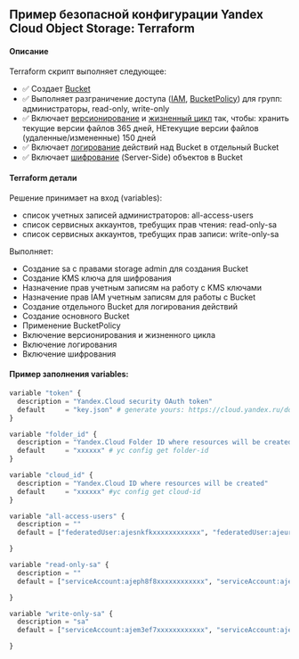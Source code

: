 ## Пример безопасной конфигурации Yandex Cloud Object Storage: Terraform

#### Описание 
Terraform скрипт выполняет следующее:
- :white_check_mark: Создает [Bucket](https://cloud.yandex.ru/docs/storage/concepts/bucket)
- :white_check_mark: Выполняет разграничение доступа ([IAM](https://cloud.yandex.ru/docs/storage/security/), [BucketPolicy](https://cloud.yandex.ru/docs/storage/concepts/policy)) для групп: администраторы, read-only, write-only
- :white_check_mark: Включает [версионирование](https://cloud.yandex.ru/docs/storage/concepts/versioning) и [жизненный цикл](https://cloud.yandex.ru/docs/storage/concepts/lifecycles) так, чтобы: хранить текущие версии файлов 365 дней, НЕтекущие версии файлов (удаленные/измененные) 150 дней
- :white_check_mark: Включает [логирование](https://cloud.yandex.ru/docs/storage/operations/buckets/enable-logging) действий над Bucket в отдельный Bucket
- :white_check_mark: Включает [шифрование](https://cloud.yandex.ru/docs/storage/operations/buckets/encrypt) (Server-Side) объектов в Bucket 

#### Terraform детали 
Решение принимает на вход (variables):
- список учетных записей администраторов: all-access-users
- список сервисных аккаунтов, требущих прав чтения: read-only-sa
- список сервисных аккаунтов, требущих прав записи: write-only-sa

Выполняет:
- Создание sa с правами storage admin для создания Bucket
- Создание KMS ключа для шифрования
- Назначение прав учетным записям на работу с KMS ключами
- Назначение прав IAM учетным записям для работы с Bucket
- Создание отдельного Bucket для логирования действий 
- Создание основного Bucket
- Применение BucketPolicy 
- Включение версионирования и жизненного цикла
- Включение логирования
- Включение шифрования

#### Пример заполнения variables:
```Python
variable "token" {
  description = "Yandex.Cloud security OAuth token"
  default     = "key.json" # generate yours: https://cloud.yandex.ru/docs/iam/concepts/authorization/oauth-token
}

variable "folder_id" {
  description = "Yandex.Cloud Folder ID where resources will be created"
  default     = "xxxxxx" # yc config get folder-id
}

variable "cloud_id" {
  description = "Yandex.Cloud ID where resources will be created"
  default     = "xxxxxx" #yc config get cloud-id
}

variable "all-access-users" {
  description = ""
  default = ["federatedUser:ajesnkfkxxxxxxxxxxxx", "federatedUser:ajeurmedxxxxxxxxxxxx"]

}

variable "read-only-sa" {
  description = ""
  default = ["serviceAccount:ajeph8f8xxxxxxxxxxxx", "serviceAccount:aje066slxxxxxxxxxxxx"]

}

variable "write-only-sa" {
  description = "sa"
  default = ["serviceAccount:ajem3ef7xxxxxxxxxxxx", "serviceAccount:aje1ngf4xxxxxxxxxxxx"]

}
```
